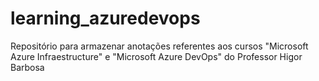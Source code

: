 # learning_azuredevops
Repositório para armazenar anotações referentes aos cursos "Microsoft Azure Infraestructure" e "Microsoft Azure DevOps" do Professor Higor Barbosa
